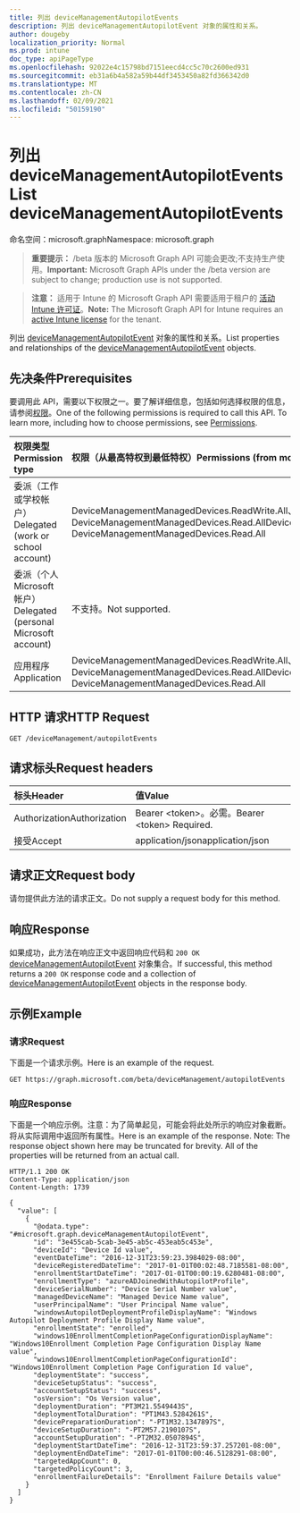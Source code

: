 ```yaml
---
title: 列出 deviceManagementAutopilotEvents
description: 列出 deviceManagementAutopilotEvent 对象的属性和关系。
author: dougeby
localization_priority: Normal
ms.prod: intune
doc_type: apiPageType
ms.openlocfilehash: 92022e4c15798bd7151eecd4cc5c70c2600ed931
ms.sourcegitcommit: eb31a6b4a582a59b44df3453450a82fd366342d0
ms.translationtype: MT
ms.contentlocale: zh-CN
ms.lasthandoff: 02/09/2021
ms.locfileid: "50159190"
---
```

# <a name="list-devicemanagementautopilotevents"></a><span data-ttu-id="31a99-103">列出 deviceManagementAutopilotEvents</span><span class="sxs-lookup"><span data-stu-id="31a99-103">List deviceManagementAutopilotEvents</span></span>

<span data-ttu-id="31a99-104">命名空间：microsoft.graph</span><span class="sxs-lookup"><span data-stu-id="31a99-104">Namespace: microsoft.graph</span></span>

> <span data-ttu-id="31a99-105">**重要提示：** /beta 版本的 Microsoft Graph API 可能会更改;不支持生产使用。</span><span class="sxs-lookup"><span data-stu-id="31a99-105">**Important:** Microsoft Graph APIs under the /beta version are subject to change; production use is not supported.</span></span>

> <span data-ttu-id="31a99-106">**注意：** 适用于 Intune 的 Microsoft Graph API 需要适用于租户的 [活动 Intune 许可证](https://go.microsoft.com/fwlink/?linkid=839381)。</span><span class="sxs-lookup"><span data-stu-id="31a99-106">**Note:** The Microsoft Graph API for Intune requires an [active Intune license](https://go.microsoft.com/fwlink/?linkid=839381) for the tenant.</span></span>

<span data-ttu-id="31a99-107">列出 [deviceManagementAutopilotEvent](../resources/intune-troubleshooting-devicemanagementautopilotevent.md) 对象的属性和关系。</span><span class="sxs-lookup"><span data-stu-id="31a99-107">List properties and relationships of the [deviceManagementAutopilotEvent](../resources/intune-troubleshooting-devicemanagementautopilotevent.md) objects.</span></span>

## <a name="prerequisites"></a><span data-ttu-id="31a99-108">先决条件</span><span class="sxs-lookup"><span data-stu-id="31a99-108">Prerequisites</span></span>
<span data-ttu-id="31a99-p101">要调用此 API，需要以下权限之一。要了解详细信息，包括如何选择权限的信息，请参阅[权限](/graph/permissions-reference)。</span><span class="sxs-lookup"><span data-stu-id="31a99-p101">One of the following permissions is required to call this API. To learn more, including how to choose permissions, see [Permissions](/graph/permissions-reference).</span></span>

|<span data-ttu-id="31a99-111">权限类型</span><span class="sxs-lookup"><span data-stu-id="31a99-111">Permission type</span></span>|<span data-ttu-id="31a99-112">权限（从最高特权到最低特权）</span><span class="sxs-lookup"><span data-stu-id="31a99-112">Permissions (from most to least privileged)</span></span>|
|:---|:---|
|<span data-ttu-id="31a99-113">委派（工作或学校帐户）</span><span class="sxs-lookup"><span data-stu-id="31a99-113">Delegated (work or school account)</span></span>|<span data-ttu-id="31a99-114">DeviceManagementManagedDevices.ReadWrite.All、DeviceManagementManagedDevices.Read.All</span><span class="sxs-lookup"><span data-stu-id="31a99-114">DeviceManagementManagedDevices.ReadWrite.All, DeviceManagementManagedDevices.Read.All</span></span>|
|<span data-ttu-id="31a99-115">委派（个人 Microsoft 帐户）</span><span class="sxs-lookup"><span data-stu-id="31a99-115">Delegated (personal Microsoft account)</span></span>|<span data-ttu-id="31a99-116">不支持。</span><span class="sxs-lookup"><span data-stu-id="31a99-116">Not supported.</span></span>|
|<span data-ttu-id="31a99-117">应用程序</span><span class="sxs-lookup"><span data-stu-id="31a99-117">Application</span></span>|<span data-ttu-id="31a99-118">DeviceManagementManagedDevices.ReadWrite.All、DeviceManagementManagedDevices.Read.All</span><span class="sxs-lookup"><span data-stu-id="31a99-118">DeviceManagementManagedDevices.ReadWrite.All, DeviceManagementManagedDevices.Read.All</span></span>|

## <a name="http-request"></a><span data-ttu-id="31a99-119">HTTP 请求</span><span class="sxs-lookup"><span data-stu-id="31a99-119">HTTP Request</span></span>
<!-- {
  "blockType": "ignored"
}
-->
``` http
GET /deviceManagement/autopilotEvents
```

## <a name="request-headers"></a><span data-ttu-id="31a99-120">请求标头</span><span class="sxs-lookup"><span data-stu-id="31a99-120">Request headers</span></span>
|<span data-ttu-id="31a99-121">标头</span><span class="sxs-lookup"><span data-stu-id="31a99-121">Header</span></span>|<span data-ttu-id="31a99-122">值</span><span class="sxs-lookup"><span data-stu-id="31a99-122">Value</span></span>|
|:---|:---|
|<span data-ttu-id="31a99-123">Authorization</span><span class="sxs-lookup"><span data-stu-id="31a99-123">Authorization</span></span>|<span data-ttu-id="31a99-124">Bearer &lt;token&gt;。必需。</span><span class="sxs-lookup"><span data-stu-id="31a99-124">Bearer &lt;token&gt; Required.</span></span>|
|<span data-ttu-id="31a99-125">接受</span><span class="sxs-lookup"><span data-stu-id="31a99-125">Accept</span></span>|<span data-ttu-id="31a99-126">application/json</span><span class="sxs-lookup"><span data-stu-id="31a99-126">application/json</span></span>|

## <a name="request-body"></a><span data-ttu-id="31a99-127">请求正文</span><span class="sxs-lookup"><span data-stu-id="31a99-127">Request body</span></span>
<span data-ttu-id="31a99-128">请勿提供此方法的请求正文。</span><span class="sxs-lookup"><span data-stu-id="31a99-128">Do not supply a request body for this method.</span></span>

## <a name="response"></a><span data-ttu-id="31a99-129">响应</span><span class="sxs-lookup"><span data-stu-id="31a99-129">Response</span></span>
<span data-ttu-id="31a99-130">如果成功，此方法在响应正文中返回响应代码和 `200 OK` [deviceManagementAutopilotEvent](../resources/intune-troubleshooting-devicemanagementautopilotevent.md) 对象集合。</span><span class="sxs-lookup"><span data-stu-id="31a99-130">If successful, this method returns a `200 OK` response code and a collection of [deviceManagementAutopilotEvent](../resources/intune-troubleshooting-devicemanagementautopilotevent.md) objects in the response body.</span></span>

## <a name="example"></a><span data-ttu-id="31a99-131">示例</span><span class="sxs-lookup"><span data-stu-id="31a99-131">Example</span></span>

### <a name="request"></a><span data-ttu-id="31a99-132">请求</span><span class="sxs-lookup"><span data-stu-id="31a99-132">Request</span></span>
<span data-ttu-id="31a99-133">下面是一个请求示例。</span><span class="sxs-lookup"><span data-stu-id="31a99-133">Here is an example of the request.</span></span>
``` http
GET https://graph.microsoft.com/beta/deviceManagement/autopilotEvents
```

### <a name="response"></a><span data-ttu-id="31a99-134">响应</span><span class="sxs-lookup"><span data-stu-id="31a99-134">Response</span></span>
<span data-ttu-id="31a99-p102">下面是一个响应示例。注意：为了简单起见，可能会将此处所示的响应对象截断。将从实际调用中返回所有属性。</span><span class="sxs-lookup"><span data-stu-id="31a99-p102">Here is an example of the response. Note: The response object shown here may be truncated for brevity. All of the properties will be returned from an actual call.</span></span>
``` http
HTTP/1.1 200 OK
Content-Type: application/json
Content-Length: 1739

{
  "value": [
    {
      "@odata.type": "#microsoft.graph.deviceManagementAutopilotEvent",
      "id": "3e455cab-5cab-3e45-ab5c-453eab5c453e",
      "deviceId": "Device Id value",
      "eventDateTime": "2016-12-31T23:59:23.3984029-08:00",
      "deviceRegisteredDateTime": "2017-01-01T00:02:48.7185581-08:00",
      "enrollmentStartDateTime": "2017-01-01T00:00:19.6280481-08:00",
      "enrollmentType": "azureADJoinedWithAutopilotProfile",
      "deviceSerialNumber": "Device Serial Number value",
      "managedDeviceName": "Managed Device Name value",
      "userPrincipalName": "User Principal Name value",
      "windowsAutopilotDeploymentProfileDisplayName": "Windows Autopilot Deployment Profile Display Name value",
      "enrollmentState": "enrolled",
      "windows10EnrollmentCompletionPageConfigurationDisplayName": "Windows10Enrollment Completion Page Configuration Display Name value",
      "windows10EnrollmentCompletionPageConfigurationId": "Windows10Enrollment Completion Page Configuration Id value",
      "deploymentState": "success",
      "deviceSetupStatus": "success",
      "accountSetupStatus": "success",
      "osVersion": "Os Version value",
      "deploymentDuration": "PT3M21.5549443S",
      "deploymentTotalDuration": "PT1M43.5284261S",
      "devicePreparationDuration": "-PT1M32.1347897S",
      "deviceSetupDuration": "-PT2M57.2190107S",
      "accountSetupDuration": "-PT2M32.0507894S",
      "deploymentStartDateTime": "2016-12-31T23:59:37.257201-08:00",
      "deploymentEndDateTime": "2017-01-01T00:00:46.5128291-08:00",
      "targetedAppCount": 0,
      "targetedPolicyCount": 3,
      "enrollmentFailureDetails": "Enrollment Failure Details value"
    }
  ]
}
```




